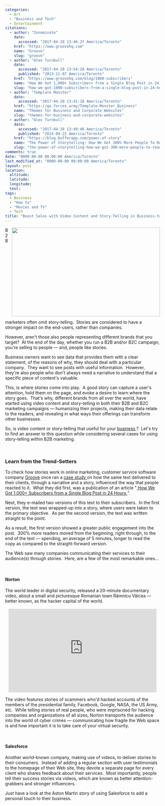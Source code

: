 ```yaml
---
categories:
  - Art
  - "Business and Tech"
  - Entertainment
citations:
  - author: "Innominate"
    date:
      accessed: "2017-04-28 13:46:27 America/Toronto"
    href: "https://www.groovehq.com"
    name: "Groove"
    slug: "groove"
  - author: "Alex Turnbull"
    date:
      accessed: "2017-04-28 13:54:28 America/Toronto"
      published: "2013-11-07 America/Toronto"
    href: "https://www.groovehq.com/blog/1000-subscribers"
    name: "How We Got 1,000+ Subscribers from a Single Blog Post in 24 Hours"
    slug: "how-we-got-1000-subscribers-from-a-single-blog-post-in-24-hours"
  - author: "Template Monster"
    date:
      accessed: "2017-04-28 13:41:18 America/Toronto"
    href: "https://go.forces.army/Template-Monster_Business"
    name: "Themes for Business and Corporate Websites"
    slug: "themes-for-business-and-corporate-websites"
  - author: "Alex Turnbull"
    date:
      accessed: "2017-04-28 13:49:46 America/Toronto"
      published: "2014-04-22 America/Toronto"
    href: "https://blog.bufferapp.com/power-of-story"
    name: "The Power of Storytelling: How We Got 300% More People To Read Our Content"
    slug: "the-power-of-storytelling-how-we-got-300-more-people-to-read-our-content"
comments: true
date: "0000-00-00 00:00:00 America/Toronto"
last_modified_at: "0000-00-00 00:00:00 America/Toronto"
layout: post
location:
  altitude: 
  latitude: 
  longitude: 
  text: 
tags:
  - Business
  - "How to"
  - "Movies and TV"
  - Tech
title: "Boost Sales with Video Content and Story-Telling in Business-to-Business Marketing"
---
```


<img
  alt="" height="288"
  src="{{ site.uri.assets }}/blog/2017/04/28/boost-sales-with-video-content-and-story-telling-in-business-to-business-marketing/innominate_1_482x288.png"
  style="border: 0px; float: right; margin-bottom: 10px; margin-left: 10px;" width="482" />
<p>
  B2B marketers often omit story-telling.&nbsp; Stories are considered to have a stronger impact on the end-users, rather than companies.
</p>
<p>
  However, aren't those also people representing different brands that you target?&nbsp; At the end of the day, whether you run a B2B and/or B2C campaign,
  you're selling to people &#8212; and, people like stories.
</p>
<p>
  Business owners want to see data that provides them with a clear statement, of the reasons of why, they should deal with a particular company.&nbsp; They want
  to see posts with useful information.&nbsp; However, they're also people who don't always need a narrative to understand that a specific piece of content's
  valuable.
</p>
<p>
  This, is where stories come into play.&nbsp; A good story can capture a user's attention, hold them on the page, and evoke a desire to learn where the story
  goes.&nbsp; That's why, different brands from all over the world, have started using video content and story-telling in both their B2B and B2C marketing
  campaigns &#8212; humanizing their projects, making their data relate to the readers, and revealing in what ways their offerings can transform other
  businesses.
</p>
<p>
  So, is video content or story-telling that useful for your
  <a href="{{ site.url }}{{ page.url }}#cite-themes-for-business-and-corporate-websites" rel="me" title="Themes for Business and Corporate Websites">
    business
  </a>?&nbsp;
  Let's try to find an answer to this question while considering several cases for using story-telling within B2B marketing.
</p>
<p>
  &nbsp;
</p>
<h3 id="learn-from-the-trend-setters">
  Learn from the Trend-Setters
</h3>
<p>
  To check how stories work in online marketing, customer service software company
  <a href="{{ site.url }}{{ page.url }}#cite-groove" rel="me" title="Groove">Groove</a> once ran a
  <a
    href="{{ site.url }}{{ page.url }}#cite-the-power-of-storytelling-how-we-got-300-more-people-to-read-our-content" rel="me"
    title="The Power of Storytelling: How We Got 300% More People To Read Our Content">
    case study
  </a>
  on how the same text delivered to their clients, through a narrative and a story, influenced the way that people reacted to it.&nbsp; What they did first, was
  a publication of an article
  &quot;<a
    href="{{ site.url }}{{ page.url }}#cite-how-we-got-1000-subscribers-from-a-single-blog-post-in-24-hours" rel="me"
    title="How We Got 1,000+ Subscribers from a Single Blog Post in 24 Hours">
    How We Got 1,000+ Subscribers from a Single Blog Post in 24 Hours
  </a>&quot;.
</p>
<p>
  Next, they e-mailed two versions of this text to their subscribers.&nbsp; In the first version, the text was wrapped-up into a story, where users were taken
  to the primary objective.&nbsp; As per the second version, the text was written straight to the point.
</p>
<p>
  As a result, the first version showed a greater public engagement into the post.&nbsp; 300% more readers moved from the beginning, right through, to the end
  of the text &#8212; spending, an average of 5 minutes, longer to read the copy as compared to the straight-forward version.
</p>
<p>
   The Web saw many companies communicating their services to their audience(s) through stories.&nbsp; Here, are a few of the most remarkable ones&hellip;
</p>
<p>
  &nbsp;
</p>
<h4>
  Norton
</h4>
<p>
  The world leader in digital security, released a 20-minute documentary video, about a small and picturesque Romanian town Râmnicu Vâlcea &#8212; better known,
  as the hacker capital of the world.<br />
  &nbsp;<br />
  <iframe
    allowfullscreen height="271" src="https://www.youtube-nocookie.com/embed/un_XI4MM6QI?rel=0"
    style="border: none; display: block; margin-left: auto; margin-right: auto;" width="482"></iframe>
</p>
<p>
  The video features stories of scammers who'd hacked accounts of the members of the presidential family, Facebook, Google, NASA, the US Army, etc.&nbsp; While
  telling stories of real people, who were imprisoned for hacking companies and organizations of all sizes, Norton transports the audience into the world of
  cyber crimes &#8212; communicating how fragile the Web space is and how important it is to take care of your virtual security.
</p>
<p>
  &nbsp;
</p>
<h4>
  Salesforce
</h4>
<p>
  Another world-known company, making use of videos, to deliver stories to their consumers.&nbsp; Instead of adding a regular section with user testimonials to
  the homepage of their Web site, they devote a separate page for every client who shares feedback about their services.&nbsp; Most importantly, people tell
  their success stories via videos, which are known as better attention-grabbers and stronger influencers.
</p>
<p>
  Just have a look at the Aston Martin story of using Salesforce to add a personal touch to their business.
</p>
